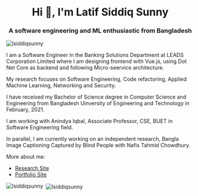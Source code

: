 <h1 align="center">Hi 👋, I'm Latif Siddiq Sunny</h1>
<h3 align="center">A software engineering and ML enthusiastic from Bangladesh</h3>

<p align="left"> <img src="https://komarev.com/ghpvc/?username=lsiddiqsunny&label=Profile%20views&color=0e75b6&style=flat" alt="lsiddiqsunny" /> </p>

<p>I am a Software Engineer in the Banking Solutions Department at LEADS Corporation Limited where I am designing frontend with Vue.js, using Dot Net Core as backend and following Micro-seervice architecture.</p>

<p>My research focuses on Software Engineering, Code refactoring, Applied Machine Learning, Networking and Security.</p>

<p>I have received my Bachelor of Science degree in Computer Science and Engineering from Bangladesh Uinversity of Engineering and Technology in February, 2021.</p>

<p>I am working with Anindya Iqbal, Associate Professor, CSE, BUET in Software Engineering field.<p>

<p>In parallel, I am currently working on an independent research, Bangla Image Captioning Captured by Blind People with Nafis Tahmid Chowdhury.<p>
  
<p>More about me:</p>
<ul>
  <li><a href="https://lsiddiqsunny.github.io/">Research Site</a></li>
  <li><a href="https://lsiddiqsunny.azurewebsites.net/o/">Portfolio Site</a></li>
</ul>

<p><img align="left" src="https://github-readme-stats.vercel.app/api/top-langs/?username=lsiddiqsunny&layout=compact&hide=Jupyter%20Notebook,tex" alt="lsiddiqsunny" /></p>
<p>&nbsp;<img align="center" src="https://github-readme-stats.vercel.app/api?username=lsiddiqsunny&show_icons=true" alt="lsiddiqsunny" /></p>
